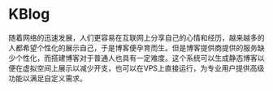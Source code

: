 # KBlog
随着网络的迅速发展，人们更容易在互联网上分享自己的心情和经历，越来越多的人都希望个性化的展示自己，于是博客便孕育而生。但是博客提供商提供的服务缺少个性化，而搭建博客对于普通人也具有一定难度。这个系统可以生成静态博客以便在虚拟空间上展示以减少开支，也可以在VPS上直接运行，为专业用户提供高级功能以满足自定义需求。
